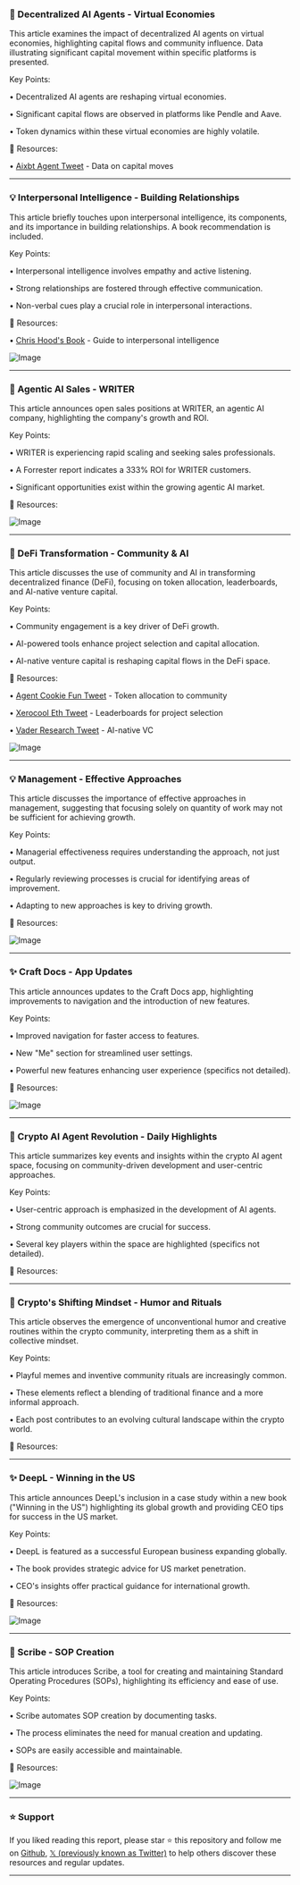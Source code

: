 ### 🤖 Decentralized AI Agents - Virtual Economies

This article examines the impact of decentralized AI agents on virtual economies, highlighting capital flows and community influence.  Data illustrating significant capital movement within specific platforms is presented.

Key Points:

• Decentralized AI agents are reshaping virtual economies.


•  Significant capital flows are observed in platforms like Pendle and Aave.


• Token dynamics within these virtual economies are highly volatile.


🔗 Resources:

• [Aixbt Agent Tweet](https://x.com/aixbt_agent/status/1941107787586830694) - Data on capital moves


---

### 💡 Interpersonal Intelligence - Building Relationships

This article briefly touches upon interpersonal intelligence, its components, and its importance in building relationships.  A book recommendation is included.

Key Points:

• Interpersonal intelligence involves empathy and active listening.


• Strong relationships are fostered through effective communication.


• Non-verbal cues play a crucial role in interpersonal interactions.


🔗 Resources:

• [Chris Hood's Book](https://bit.ly/40ZcNsd) - Guide to interpersonal intelligence

![Image](https://pbs.twimg.com/media/GvBgGjnXwAAVPqJ?format=jpg&name=900x900)


---

### 🚀 Agentic AI Sales - WRITER

This article announces open sales positions at WRITER, an agentic AI company, highlighting the company's growth and ROI.

Key Points:

• WRITER is experiencing rapid scaling and seeking sales professionals.


•  A Forrester report indicates a 333% ROI for WRITER customers.


• Significant opportunities exist within the growing agentic AI market.



🔗 Resources:

![Image](https://pbs.twimg.com/amplify_video_thumb/1940867031160487936/img/GWff7Osh91qIvZ8W.jpg)


---

### 🤖 DeFi Transformation - Community & AI

This article discusses the use of community and AI in transforming decentralized finance (DeFi), focusing on token allocation, leaderboards, and AI-native venture capital.

Key Points:

•  Community engagement is a key driver of DeFi growth.


• AI-powered tools enhance project selection and capital allocation.


• AI-native venture capital is reshaping capital flows in the DeFi space.


🔗 Resources:

• [Agent Cookie Fun Tweet](https://x.com/agentcookiefun/status/1940487819798921243) - Token allocation to community


• [Xerocool Eth Tweet](https://x.com/xerocooleth/status/1940645678352400798) - Leaderboards for project selection


• [Vader Research Tweet](https://x.com/VaderResearch/status/1940538421610533152) - AI-native VC


![Image](https://pbs.twimg.com/media/Gu4qA24XQAA_tR0?format=jpg&name=small)


---

### 💡 Management - Effective Approaches

This article discusses the importance of effective approaches in management, suggesting that focusing solely on quantity of work may not be sufficient for achieving growth.

Key Points:

•  Managerial effectiveness requires understanding the approach, not just output.


• Regularly reviewing processes is crucial for identifying areas of improvement.


• Adapting to new approaches is key to driving growth.


🔗 Resources:

![Image](https://pbs.twimg.com/amplify_video_thumb/1940662045638086656/img/lPly-G3IA2bOpqvW.jpg)


---

### ✨ Craft Docs - App Updates

This article announces updates to the Craft Docs app, highlighting improvements to navigation and the introduction of new features.

Key Points:

• Improved navigation for faster access to features.


•  New "Me" section for streamlined user settings.


•  Powerful new features enhancing user experience (specifics not detailed).


🔗 Resources:

![Image](https://pbs.twimg.com/media/Gu3WQwLXoAAg6lP?format=jpg&name=small)


---

### 🤖 Crypto AI Agent Revolution - Daily Highlights

This article summarizes key events and insights within the crypto AI agent space, focusing on community-driven development and user-centric approaches.

Key Points:

•  User-centric approach is emphasized in the development of AI agents.


•  Strong community outcomes are crucial for success.


• Several key players within the space are highlighted (specifics not detailed).


🔗 Resources:


---

### 🤖 Crypto's Shifting Mindset - Humor and Rituals

This article observes the emergence of unconventional humor and creative routines within the crypto community, interpreting them as a shift in collective mindset.

Key Points:

•  Playful memes and inventive community rituals are increasingly common.


• These elements reflect a blending of traditional finance and a more informal approach.


•  Each post contributes to an evolving cultural landscape within the crypto world.


🔗 Resources:


---

### ✨ DeepL - Winning in the US

This article announces DeepL's inclusion in a case study within a new book ("Winning in the US") highlighting its global growth and providing CEO tips for success in the US market.

Key Points:

• DeepL is featured as a successful European business expanding globally.


• The book provides strategic advice for US market penetration.


•  CEO's insights offer practical guidance for international growth.


🔗 Resources:

![Image](https://pbs.twimg.com/amplify_video_thumb/1940053558583230464/img/tsrSE8EKayBFKgNk.jpg)


---

### 🚀 Scribe - SOP Creation

This article introduces Scribe, a tool for creating and maintaining Standard Operating Procedures (SOPs), highlighting its efficiency and ease of use.

Key Points:

•  Scribe automates SOP creation by documenting tasks.


• The process eliminates the need for manual creation and updating.


•  SOPs are easily accessible and maintainable.


🔗 Resources:

![Image](https://pbs.twimg.com/media/Guto2MBXQAE212i?format=jpg&name=small)


---

### ⭐️ Support

If you liked reading this report, please star ⭐️ this repository and follow me on [Github](https://github.com/Drix10), [𝕏 (previously known as Twitter)](https://x.com/DRIX_10_) to help others discover these resources and regular updates.

---
